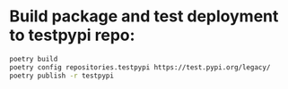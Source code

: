 # Build package and test deployment to testpypi repo:
```bash
poetry build
poetry config repositories.testpypi https://test.pypi.org/legacy/
poetry publish -r testpypi

```
